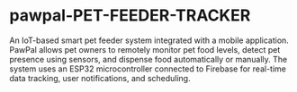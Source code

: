 # pawpal-PET-FEEDER-TRACKER
An IoT-based smart pet feeder system integrated with a mobile application. PawPal allows pet owners to remotely monitor pet food levels, detect pet presence using sensors, and dispense food automatically or manually. The system uses an ESP32 microcontroller connected to Firebase for real-time data tracking, user notifications, and scheduling.

